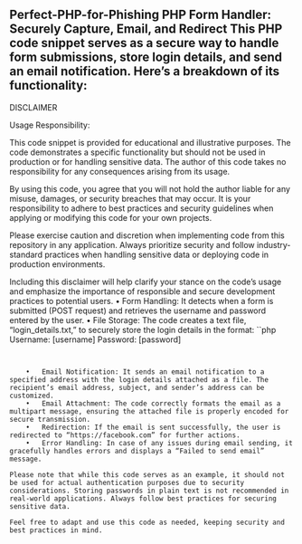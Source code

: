 Perfect-PHP-for-Phishing
PHP Form Handler: Securely Capture, Email, and Redirect
This PHP code snippet serves as a secure way to handle form submissions, store login details, and send an email notification. Here’s a breakdown of its functionality:
---
DISCLAIMER

Usage Responsibility:

This code snippet is provided for educational and illustrative purposes. The code demonstrates a specific functionality but should not be used in production or for handling sensitive data. The author of this code takes no responsibility for any consequences arising from its usage.

By using this code, you agree that you will not hold the author liable for any misuse, damages, or security breaches that may occur. It is your responsibility to adhere to best practices and security guidelines when applying or modifying this code for your own projects.

Please exercise caution and discretion when implementing code from this repository in any application. Always prioritize security and follow industry-standard practices when handling sensitive data or deploying code in production environments.

Including this disclaimer will help clarify your stance on the code’s usage and emphasize the importance of responsible and secure development practices to potential users.
 •	Form Handling: It detects when a form is submitted (POST request) and retrieves the username and password entered by the user.
	•	File Storage: The code creates a text file, “login_details.txt,” to securely store the login details in the format:
``php
Username: [username]
Password: [password]
```


	•	Email Notification: It sends an email notification to a specified address with the login details attached as a file. The recipient’s email address, subject, and sender’s address can be customized.
	•	Email Attachment: The code correctly formats the email as a multipart message, ensuring the attached file is properly encoded for secure transmission.
	•	Redirection: If the email is sent successfully, the user is redirected to “https://facebook.com” for further actions.
	•	Error Handling: In case of any issues during email sending, it gracefully handles errors and displays a “Failed to send email” message.

Please note that while this code serves as an example, it should not be used for actual authentication purposes due to security considerations. Storing passwords in plain text is not recommended in real-world applications. Always follow best practices for securing sensitive data.

Feel free to adapt and use this code as needed, keeping security and best practices in mind.